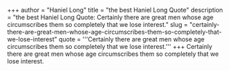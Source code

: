 +++
author = "Haniel Long"
title = "the best Haniel Long Quote"
description = "the best Haniel Long Quote: Certainly there are great men whose age circumscribes them so completely that we lose interest."
slug = "certainly-there-are-great-men-whose-age-circumscribes-them-so-completely-that-we-lose-interest"
quote = '''Certainly there are great men whose age circumscribes them so completely that we lose interest.'''
+++
Certainly there are great men whose age circumscribes them so completely that we lose interest.
